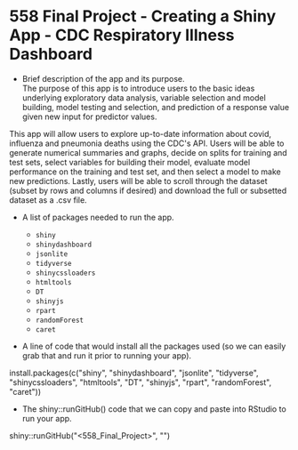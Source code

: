 # 558 Final Project - Creating a Shiny App - CDC Respiratory Illness Dashboard   

*  Brief description of the app and its purpose.  
The purpose of this app is to introduce users to the basic ideas underlying exploratory data analysis, variable selection and model building, model testing and selection, and prediction of a response value given new input for predictor values. 

This app will allow users to explore up-to-date information about covid, influenza and pneumonia deaths using the CDC's API. Users will be able to generate numerical summaries and graphs, decide on splits for training and test sets, select variables for building their model, evaluate model performance on the training and test set, and then select a model to make new predictions. Lastly, users will be able to scroll through the dataset (subset by rows and columns if desired) and download the full or subsetted dataset as a .csv file.


*  A list of packages needed to run the app.  
    +  `shiny`  
    +  `shinydashboard`  
    +  `jsonlite`  
    +  `tidyverse`  
    +  `shinycssloaders`  
    +  `htmltools`  
    +  `DT`  
    +  `shinyjs` 
    +  `rpart`
    +  `randomForest`
    +  `caret`



*  A line of code that would install all the packages used (so we can easily grab that and run it prior to running your app).  

install.packages(c("shiny", "shinydashboard", "jsonlite", "tidyverse", "shinycssloaders", "htmltools", "DT", "shinyjs", "rpart", "randomForest", "caret"))


*  The shiny::runGitHub() code that we can copy and paste into RStudio to run your app.  

shiny::runGitHub("<558_Final_Project>", "<kebreeze>")
